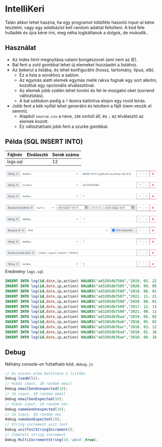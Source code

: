# IntelliKeri
Talán akkor lehet haszna, ha egy programot tobbféle hasonló input-al kéne tesztelni, vagy egy adatbázist kell random adattal feltolteni. A kód fele hulladék és újra kéne írni, meg néha logikátlanok a dolgok, de mukodik..

## Használat
- Az index.html megnyitása valami bongészovel (ami nem az IE).
- Bal fent a zold gombbal lehet új elemeket hozzáadni a listához.
- Az bekerul a listába, és lehet konfigurálni (hossz, tartomány, típus, stb).
  - Ez a lista a sorokhoz a sablon.
  - Az egymás alatti elemek egymás mellé rakva fognak egy sort alkotni, kozottuk egy opcionális elválasztóval.
  - Az elemek jobb szélén lehet torolni és fel-le mozgatni oket (sorrend változtatás).
  - A bal szélukon pedig a `?` ikonra kattintva elojon egy rovid leírás.
- Jobb fent a kék nyíllal lehet generálni és letolteni a fájlt (nem veszik el semmi).
  - Alapból `source.csv` a neve, `100` sorból áll, és `;` az elválasztó az elemek kozott.
  - Ez változtatható jobb fent a szurke gombbal.

## Példa (SQL INSERT INTO)

| Fájlnév  | Elválasztó | Sorok száma |
|----------|------------|-------------|
| logs.sql |            | 12          |

![Példa lista](img/example-list-1.png)
Eredmény `logs.sql`
```sql
INSERT INTO log(id,date,ip,action) VALUES("ad3285db7504","2019. 03. 22. 9:19:12","15d5:3fb3:90e8:2c98:6d04:d3e8:7329:e970","register");
INSERT INTO log(id,date,ip,action) VALUES("ad3285db7505","2020. 09. 05. 23:37:33","5166:32ee:9664:b5ae:efeb:7aaf:632d:93d0","delete");
INSERT INTO log(id,date,ip,action) VALUES("ad3285db7506","2019. 06. 01. 20:22:20","70f5:2fe9:e38b:2a90:c3c2:7729:169a:dd4c","register");
INSERT INTO log(id,date,ip,action) VALUES("ad3285db7507","2021. 11. 21. 15:02:51","3a27:1421:da50:2345:bd93:92e1:48be:fa1f","logout");
INSERT INTO log(id,date,ip,action) VALUES("ad3285db7508","2020. 08. 01. 7:36:35","98e5:ce8d:e9d2:3b95:14fa:e558:188c:5d49","logout");
INSERT INTO log(id,date,ip,action) VALUES("ad3285db7509","2017. 12. 13. 4:08:07","444e:c2f4:2846:6b14:fe2f:81bd:bc87:f662","login");
INSERT INTO log(id,date,ip,action) VALUES("ad3285db7500","2021. 08. 11. 15:11:28","e695:d13d:f315:467f:4cb0:6e77:6314:d2b6","logout");
INSERT INTO log(id,date,ip,action) VALUES("ad3285db76aa","2019. 05. 02. 16:00:43","4dd5:15c6:8a88:b707:f833:4f7c:eee2:e9e3","delete");
INSERT INTO log(id,date,ip,action) VALUES("ad3285db76ab","2018. 05. 02. 18:48:44","5bd8:ec0d:e9fd:f91f:e4a0:74e0:80dd:28a5","login");
INSERT INTO log(id,date,ip,action) VALUES("ad3285db76ac","2018. 03. 12. 17:07:40","b74:9661:e7af:3afa:af96:4e6f:5e89:f0e","register");
INSERT INTO log(id,date,ip,action) VALUES("ad3285db76ad","2018. 02. 16. 21:34:45","d62c:2a94:83ab:97d9:6f80:d818:298c:b38a","login");
INSERT INTO log(id,date,ip,action) VALUES("ad3285db76ae","2018. 08. 16. 22:09:32","fde1:5b74:9924:f37:749a:bd25:b760:145d","login");
```

## Debug
Néhány console-on futtatható kód. `debug.js`
```js
// Az osszes elem betoltése a listába
Debug.loadAll();
// Hibás input, 10 random email
Debug.emailGenUnexpected(10);
// Jó input, 10 random email
Debug.emailGenExpected(10);
// Hibás input, 10 random név
Debug.nameGenUnexpected(10);
// Jó input, 10 random név
Debug.nameGenExpected(10);
// String increment unit test
Debug.unitTestStringIncrement();
// Ismételt string increment
Debug.MultiIncrementString(10,'abcd',true);
```